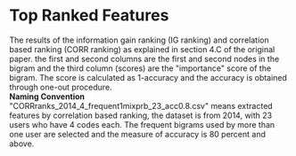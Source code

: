 #  Top Ranked Features
The results of the information gain ranking (IG ranking) and correlation based ranking (CORR ranking) as explained in section 4.C
of the original paper. the first and second columns are the first and second nodes in the bigram and the third column (scores) are the
"importance" score of the bigram. The score is calculated as 1-accuracy and the accuracy is obtained through one-out procedure.<br />
**Naming Convention**<br />
"CORRranks_2014_4_frequent1mixprb_23_acc0.8.csv" means extracted features by correlation based ranking, the dataset is from 2014, with 23 users who have 4 codes each. The frequent bigrams used by more than one user are selected and the measure of accuracy is 80 percent and above. 
